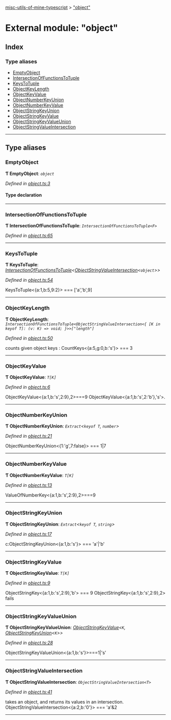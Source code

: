 [misc-utils-of-mine-typescript](../README.md) > ["object"](../modules/_object_.md)

# External module: "object"

## Index

### Type aliases

* [EmptyObject](_object_.md#emptyobject)
* [IntersectionOfFunctionsToTuple](_object_.md#intersectionoffunctionstotuple)
* [KeysToTuple](_object_.md#keystotuple)
* [ObjectKeyLength](_object_.md#objectkeylength)
* [ObjectKeyValue](_object_.md#objectkeyvalue)
* [ObjectNumberKeyUnion](_object_.md#objectnumberkeyunion)
* [ObjectNumberKeyValue](_object_.md#objectnumberkeyvalue)
* [ObjectStringKeyUnion](_object_.md#objectstringkeyunion)
* [ObjectStringKeyValue](_object_.md#objectstringkeyvalue)
* [ObjectStringKeyValueUnion](_object_.md#objectstringkeyvalueunion)
* [ObjectStringValueIntersection](_object_.md#objectstringvalueintersection)

---

## Type aliases

<a id="emptyobject"></a>

###  EmptyObject

**Ƭ EmptyObject**: *`object`*

*Defined in [object.ts:3](https://github.com/cancerberoSgx/misc-utils-of-mine/blob/bc56d86/misc-utils-of-mine-typescript/src/object.ts#L3)*

#### Type declaration

___
<a id="intersectionoffunctionstotuple"></a>

###  IntersectionOfFunctionsToTuple

**Ƭ IntersectionOfFunctionsToTuple**: *`IntersectionOfFunctionsToTuple<F>`*

*Defined in [object.ts:65](https://github.com/cancerberoSgx/misc-utils-of-mine/blob/bc56d86/misc-utils-of-mine-typescript/src/object.ts#L65)*

___
<a id="keystotuple"></a>

###  KeysToTuple

**Ƭ KeysToTuple**: *[IntersectionOfFunctionsToTuple](_object_.md#intersectionoffunctionstotuple)<[ObjectStringValueIntersection](_object_.md#objectstringvalueintersection)<`object`>>*

*Defined in [object.ts:54](https://github.com/cancerberoSgx/misc-utils-of-mine/blob/bc56d86/misc-utils-of-mine-typescript/src/object.ts#L54)*

KeysToTuple<{a:1,b:5,9:2}> === \['a','b',9\]

___
<a id="objectkeylength"></a>

###  ObjectKeyLength

**Ƭ ObjectKeyLength**: *`IntersectionOfFunctionsToTuple<ObjectStringValueIntersection<{ [K in keyof T]: (v: K) => void; }>>["length"]`*

*Defined in [object.ts:50](https://github.com/cancerberoSgx/misc-utils-of-mine/blob/bc56d86/misc-utils-of-mine-typescript/src/object.ts#L50)*

counts given object keys : CountKeys<{a:5,g:0,b:'s'}> === 3

___
<a id="objectkeyvalue"></a>

###  ObjectKeyValue

**Ƭ ObjectKeyValue**: *`T[K]`*

*Defined in [object.ts:6](https://github.com/cancerberoSgx/misc-utils-of-mine/blob/bc56d86/misc-utils-of-mine-typescript/src/object.ts#L6)*

ObjectKeyValue<{a:1,b:'s',2:9},2>===9 ObjectKeyValue<{a:1,b:'s',2:'b'},'s'>.

___
<a id="objectnumberkeyunion"></a>

###  ObjectNumberKeyUnion

**Ƭ ObjectNumberKeyUnion**: *`Extract`<`keyof T`, `number`>*

*Defined in [object.ts:21](https://github.com/cancerberoSgx/misc-utils-of-mine/blob/bc56d86/misc-utils-of-mine-typescript/src/object.ts#L21)*

ObjectNumberKeyUnion<{1:'g',7:false}> === 1\|7

___
<a id="objectnumberkeyvalue"></a>

###  ObjectNumberKeyValue

**Ƭ ObjectNumberKeyValue**: *`T[K]`*

*Defined in [object.ts:13](https://github.com/cancerberoSgx/misc-utils-of-mine/blob/bc56d86/misc-utils-of-mine-typescript/src/object.ts#L13)*

ValueOfNumberKey<{a:1,b:'s',2:9},2>===9

___
<a id="objectstringkeyunion"></a>

###  ObjectStringKeyUnion

**Ƭ ObjectStringKeyUnion**: *`Extract`<`keyof T`, `string`>*

*Defined in [object.ts:17](https://github.com/cancerberoSgx/misc-utils-of-mine/blob/bc56d86/misc-utils-of-mine-typescript/src/object.ts#L17)*

c:ObjectStringKeyUnion<{a:1,b:'s'}> === 'a'\|'b'

___
<a id="objectstringkeyvalue"></a>

###  ObjectStringKeyValue

**Ƭ ObjectStringKeyValue**: *`T[K]`*

*Defined in [object.ts:9](https://github.com/cancerberoSgx/misc-utils-of-mine/blob/bc56d86/misc-utils-of-mine-typescript/src/object.ts#L9)*

ObjectStringKey<{a:1,b:'s',2:9},'b'> === 9 ObjectStringKey<{a:1,b:'s',2:9},2> fails

___
<a id="objectstringkeyvalueunion"></a>

###  ObjectStringKeyValueUnion

**Ƭ ObjectStringKeyValueUnion**: *[ObjectStringKeyValue](_object_.md#objectstringkeyvalue)<`K`, [ObjectStringKeyUnion](_object_.md#objectstringkeyunion)<`K`>>*

*Defined in [object.ts:28](https://github.com/cancerberoSgx/misc-utils-of-mine/blob/bc56d86/misc-utils-of-mine-typescript/src/object.ts#L28)*

ObjectStringKeyValueUnion<{a:1,b:'s'}>===1\|'s'

___
<a id="objectstringvalueintersection"></a>

###  ObjectStringValueIntersection

**Ƭ ObjectStringValueIntersection**: *`ObjectStringValueIntersection<T>`*

*Defined in [object.ts:41](https://github.com/cancerberoSgx/misc-utils-of-mine/blob/bc56d86/misc-utils-of-mine-typescript/src/object.ts#L41)*

takes an object, and returns its values in an intersection. ObjectStringValueIntersection<{a:2,b:'0'}> === 'a'&2

___

